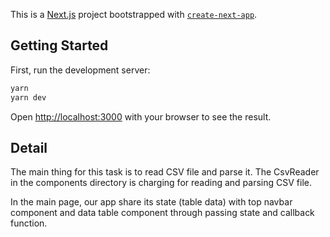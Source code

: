 This is a [Next.js](https://nextjs.org/) project bootstrapped with [`create-next-app`](https://github.com/vercel/next.js/tree/canary/packages/create-next-app).

## Getting Started

First, run the development server:

```bash
yarn
yarn dev
```

Open [http://localhost:3000](http://localhost:3000) with your browser to see the result.

## Detail

The main thing for this task is to read CSV file and parse it.
The CsvReader in the components directory is charging for reading and parsing CSV file.<br/>

In the main page, our app share its state (table data) with top navbar component and data table component through passing state and callback function.
